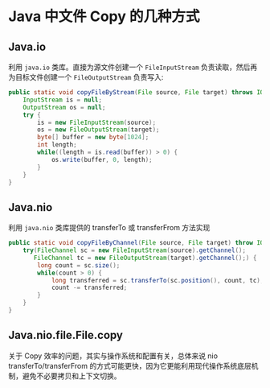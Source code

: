 # Java 中文件 Copy 的几种方式

## Java.io

利用 `java.io` 类库。直接为源文件创建一个 `FileInputStream` 负责读取，然后再为目标文件创建一个 `FileOutputStream` 负责写入:

```java
public static void copyFileByStream(File source, File target) throws IOException {
    InputStream is = null;
    OutputStream os = null;
    try {
        is = new FileInputStream(source);
        os = new FileOutputStream(target);
        byte[] buffer = new byte[1024];
        int length;
        while((length = is.read(buffer)) > 0) {
            os.write(buffer, 0, length);
        }
    } 
}
```

## Java.nio

利用 `java.nio` 类库提供的 transferTo 或 transferFrom  方法实现

```java
public static void copyFileByChannel(File source, File target) throw IOException {
    try(FileChannel sc = new FileInputStream(source).getChannel();
       FileChannel tc = new FileOutputStream(target).getChannel();) {
        long count = sc.size();
        while(count > 0) {
            long transferred = sc.transferTo(sc.position(), count, tc);
            count -= transferred;
        }
    }
}
```

## Java.nio.file.File.copy 

关于 Copy 效率的问题，其实与操作系统和配置有关，总体来说 nio  transferTo/transferFrom 的方式可能更快，因为它更能利用现代操作系统底层机制，避免不必要拷贝和上下文切换。